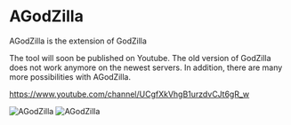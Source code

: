# AGodZilla
AGodZilla is the extension of GodZilla

The tool will soon be published on Youtube.
The old version of GodZilla does not work anymore on the newest servers. In addition, there are many more possibilities with AGodZilla.

https://www.youtube.com/channel/UCgfXkVhgB1urzdvCJt6gR_w

![AGodZilla](https://files.catbox.moe/du121t.png)
![AGodZilla](https://files.catbox.moe/5c8qli.png)
